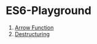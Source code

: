 # ES6-Playground

1. [Arrow Function](https://codesandbox.io/s/01-arrow-functions-zyoe5?file=/src/index.js)
2. [Destructuring](https://codesandbox.io/s/02-destructuring-kp0hc?file=/src/index.js)
